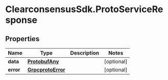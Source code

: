 # ClearconsensusSdk.ProtoServiceResponse

## Properties

Name | Type | Description | Notes
------------ | ------------- | ------------- | -------------
**data** | [**ProtobufAny**](ProtobufAny.md) |  | [optional] 
**error** | [**GrpcprotoError**](GrpcprotoError.md) |  | [optional] 


